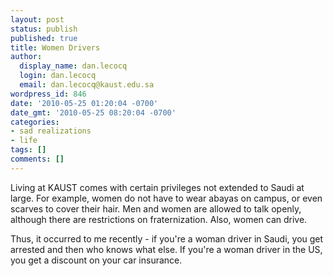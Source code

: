 ```yaml
---
layout: post
status: publish
published: true
title: Women Drivers
author:
  display_name: dan.lecocq
  login: dan.lecocq
  email: dan.lecocq@kaust.edu.sa
wordpress_id: 846
date: '2010-05-25 01:20:04 -0700'
date_gmt: '2010-05-25 08:20:04 -0700'
categories:
- sad realizations
- life
tags: []
comments: []
---
```

Living at KAUST comes with certain privileges not extended to Saudi at large.  For example, women do not have to wear abayas on campus, or even scarves to cover their hair.  Men and women are allowed to talk openly, although there are restrictions on fraternization.  Also, women can drive.

Thus, it occurred to me recently - if you're a woman driver in Saudi, you get arrested and then who knows what else.  If you're a woman driver in the US, you get a discount on your car insurance.
